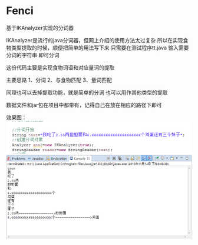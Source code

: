 # Fenci

基于IKAnalyzer实现的分词器 

IKAnalyzer是流行的java分词器，但网上介绍的使用方法太过复杂
所以在实现食物类型提取的时候，顺便把简单的用法写下来
只需要在测试程序tt.java 输入需要分词的字符串 即可分词

这份代码主要是实现食物词语和对应量词的提取

主要思路
1、分词
2、与食物匹配
3、量词匹配

同理也可以去掉提取功能，就是简单的分词
也可以用作其他类型的提取

数据文件和jar包在项目中都带有，记得自己在放在相应的路径下即可

效果图：
![](https://github.com/wzbin/Fenci/raw/master/1.png) 
![](https://github.com/wzbin/Fenci/raw/master/2.png) 
